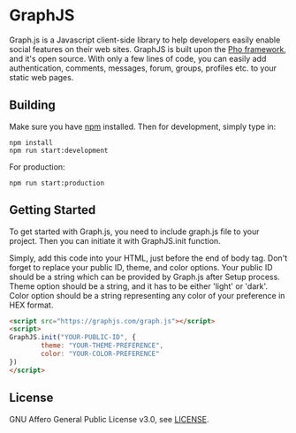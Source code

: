 # GraphJS

Graph.js is a Javascript client-side library to help developers easily enable social features on their web sites. GraphJS is built upon the [Pho framework](https://github.com/phonetworks/pho-microkernel), and it's open source. With only a few lines of code, you can easily add authentication, comments, messages, forum, groups, profiles etc. to your static web pages.

## Building

Make sure you have [npm](https://www.npmjs.com/) installed. Then for development,  simply type in:

```
npm install
npm run start:development
```

For production:

```
npm run start:production
```

## Getting Started

To get started with Graph.js, you need to include graph.js file to your project. Then you can initiate it with GraphJS.init function.

Simply, add this code into your HTML, just before the end of body tag. Don't forget to replace your public ID, theme, and color options. Your public ID should be a string which can be provided by Graph.js after Setup process. Theme option should be a string, and it has to be either 'light' or 'dark'. Color option should be a string representing any color of your preference in HEX format.

```html
<script src="https://graphjs.com/graph.js"></script>
<script>
GraphJS.init("YOUR-PUBLIC-ID", {
        theme: "YOUR-THEME-PREFERENCE",
        color: "YOUR-COLOR-PREFERENCE"
})
</script>
```

## License

GNU Affero General Public License v3.0, see [LICENSE](https://github.com/phonetworks/graphjs/blob/master/LICENSE).
